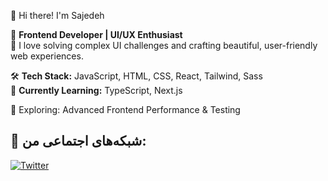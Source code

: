 👋 Hi there! I'm Sajedeh  

🚀 **Frontend Developer | UI/UX Enthusiast**  
🎨 I love solving complex UI challenges and crafting beautiful, user-friendly web experiences.  

🛠 **Tech Stack:** JavaScript, HTML, CSS, React, Tailwind, Sass  
📌 **Currently Learning:** TypeScript, Next.js  

🌱 Exploring: Advanced Frontend Performance & Testing  
## 📱 شبکه‌های اجتماعی من:
[![Twitter](https://img.shields.io/badge/Twitter-%231DA1F2.svg?style=for-the-badge&logo=twitter&logoColor=white)](https://twitter.com/sajedeh_th)

